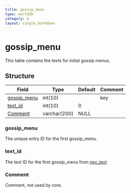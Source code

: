 ```yaml
---
title: gossip_menu
type: worlddb
category: G
layout: single_markdown
---
```


# gossip_menu
This table contains the texts for initial gossip menus. 

## Structure

Field                                                                             | Type         | Default | Comment
--------------------------------------------------------------------------------- | ------------ | ------- | -------
[gossip_menu](#gossip_menu) | int(10)      |         | key    
[text_id](#text_id)         | int(10)      | 0       |        
[Comment](#Comment)         | varchar(200) | NULL    |        

### gossip_menu

The unique entry ID for the first gossip_menu.

### text_id

The text ID for the first gossip_menu from [npc_text](http://www.ascemu.org/wiki/index.php?title=Npc_text "Npc text")

### Comment

Comment, not used by core.